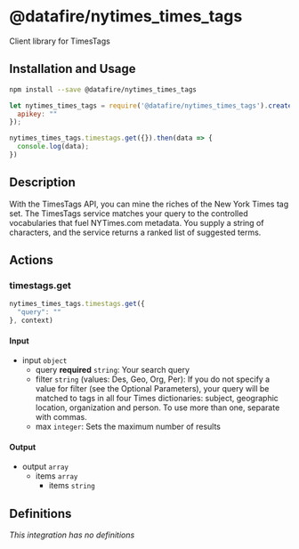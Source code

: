 # @datafire/nytimes_times_tags

Client library for TimesTags

## Installation and Usage
```bash
npm install --save @datafire/nytimes_times_tags
```
```js
let nytimes_times_tags = require('@datafire/nytimes_times_tags').create({
  apikey: ""
});

nytimes_times_tags.timestags.get({}).then(data => {
  console.log(data);
})
```

## Description

With the TimesTags API, you can mine the riches of the New York Times tag set. The TimesTags service matches your query to the controlled vocabularies that fuel NYTimes.com metadata. You supply a string of characters, and the service returns a ranked list of suggested terms.

## Actions

### timestags.get



```js
nytimes_times_tags.timestags.get({
  "query": ""
}, context)
```

#### Input
* input `object`
  * query **required** `string`: Your search query
  * filter `string` (values: Des, Geo, Org, Per): If you do not specify a value for filter (see the Optional Parameters), your query will be matched to tags in all four Times dictionaries: subject, geographic location, organization and person. To use more than one, separate with commas.
  * max `integer`: Sets the maximum number of results

#### Output
* output `array`
  * items `array`
    * items `string`



## Definitions

*This integration has no definitions*
